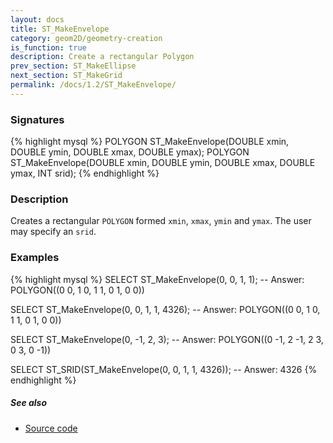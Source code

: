 ```yaml
---
layout: docs
title: ST_MakeEnvelope
category: geom2D/geometry-creation
is_function: true
description: Create a rectangular Polygon
prev_section: ST_MakeEllipse
next_section: ST_MakeGrid
permalink: /docs/1.2/ST_MakeEnvelope/
---
```


### Signatures

{% highlight mysql %}
POLYGON ST_MakeEnvelope(DOUBLE xmin, DOUBLE ymin,
                        DOUBLE xmax, DOUBLE ymax);
POLYGON ST_MakeEnvelope(DOUBLE xmin, DOUBLE ymin,
                        DOUBLE xmax, DOUBLE ymax, INT srid);
{% endhighlight %}

### Description

Creates a rectangular `POLYGON` formed `xmin`, `xmax`, `ymin` and
`ymax`. The user may specify an `srid`.

### Examples

{% highlight mysql %}
SELECT ST_MakeEnvelope(0, 0, 1, 1);
-- Answer: POLYGON((0 0, 1 0, 1 1, 0 1, 0 0))

SELECT ST_MakeEnvelope(0, 0, 1, 1, 4326);
-- Answer: POLYGON((0 0, 1 0, 1 1, 0 1, 0 0))

SELECT ST_MakeEnvelope(0, -1, 2, 3);
-- Answer: POLYGON((0 -1, 2 -1, 2 3, 0 3, 0 -1))

SELECT ST_SRID(ST_MakeEnvelope(0, 0, 1, 1, 4326));
-- Answer: 4326
{% endhighlight %}

##### See also

* <a href="https://github.com/orbisgis/h2gis/blob/v1.2.4/h2spatial-ext/src/main/java/org/h2gis/h2spatialext/function/spatial/create/ST_MakeEnvelope.java" target="_blank">Source code</a>
